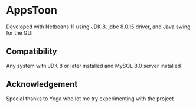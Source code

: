 # AppsToon
Developed with Netbeans 11 using JDK 8, jdbc 8.0.15 driver, and Java swing for the GUI

## Compatibility
Any system with JDK 8 or later installed and MySQL 8.0 server installed

## Acknowledgement
Special thanks to Yoga who let me try experimenting with the project
